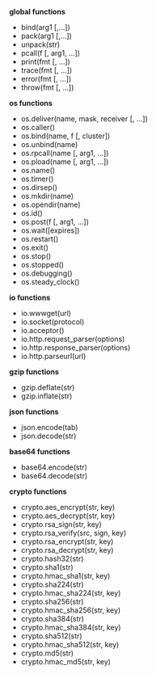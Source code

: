 **global functions**
-   bind(arg1 [,...])
-   pack(arg1 [,...])
-   unpack(str)
-   pcall(f [, arg1, ...])
-   print(fmt [, ...])
-   trace(fmt [, ...])
-   error(fmt [, ...])
-   throw(fmt [, ...])

 **os functions** 
-   os.deliver(name, mask, receiver [, ...])
-   os.caller()
-   os.bind(name, f [, cluster])
-   os.unbind(name)
-   os.rpcall(name [, arg1, ...])
-   os.pload(name [, arg1, ...])
-   os.name()
-   os.timer()
-   os.dirsep()
-   os.mkdir(name)
-   os.opendir(name)
-   os.id()
-   os.post(f [, arg1, ...])
-   os.wait([expires])
-   os.restart()
-   os.exit()
-   os.stop()
-   os.stopped()
-   os.debugging()
-   os.steady_clock()

 **io functions** 
-   io.wwwget(url)
-   io.socket(protocol)
-   io.acceptor()
-   io.http.request_parser(options)
-   io.http.response_parser(options)
-   io.http.parseurl(url)

 **gzip functions** 
-   gzip.deflate(str)
-   gzip.inflate(str)

 **json functions** 
-   json.encode(tab)
-   json.decode(str)

 **base64 functions** 
-   base64.encode(str)
-   base64.decode(str)

 **crypto functions** 
-   crypto.aes_encrypt(str, key)
-   crypto.aes_decrypt(str, key)
-   crypto.rsa_sign(str, key)
-   crypto.rsa_verify(src, sign, key)
-   crypto.rsa_encrypt(str, key)
-   crypto.rsa_decrypt(str, key)
-   crypto.hash32(str)
-   crypto.sha1(str)
-   crypto.hmac_sha1(str, key)
-   crypto.sha224(str)
-   crypto.hmac_sha224(str, key)
-   crypto.sha256(str)
-   crypto.hmac_sha256(str, key)
-   crypto.sha384(str)
-   crypto.hmac_sha384(str, key)
-   crypto.sha512(str)
-   crypto.hmac_sha512(str, key)
-   crypto.md5(str)
-   crypto.hmac_md5(str, key)
